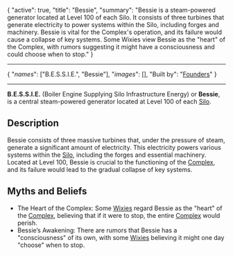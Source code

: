 <!--METADATA-->

{
	"active": true,
	"title": "Bessie",
	"summary": "Bessie is a steam-powered generator located at Level 100 of each Silo. It consists of three turbines that generate electricity to power systems within the Silo, including forges and machinery. Bessie is vital for the Complex's operation, and its failure would cause a collapse of key systems. Some Wixies view Bessie as the \"heart\" of the Complex, with rumors suggesting it might have a consciousness and could choose when to stop."
}

<!--METADATA-->
---
<!--INFOBOX-->

{
	"_names_": ["B.E.S.S.I.E.", "Bessie"],
	"_images_": [],
	"Built by": "[Founders](wiki://founders)"
}

<!--INFOBOX-->
---
<!--CONTENT-->

**B.E.S.S.I.E.** (Boiler Engine Supplying Silo Infrastructure Energy) or **Bessie**, is a central steam-powered generator located at Level 100 of each [Silo](wiki://silo).

## Description

Bessie consists of three massive turbines that, under the pressure of steam, generate a significant amount of electricity. This electricity powers various systems within the [Silo](wiki://silo), including the forges and essential machinery. Located at Level 100, Bessie is crucial to the functioning of the [Complex](wiki://complex), and its failure would lead to the gradual collapse of key systems.

## Myths and Beliefs

- The Heart of the Complex: Some [Wixies](wiki://wiki) regard Bessie as the "heart" of the [Complex](wiki://complex), believing that if it were to stop, the entire [Complex](wiki://complex) would perish.
- Bessie’s Awakening: There are rumors that Bessie has a "consciousness" of its own, with some [Wixies](wiki://wiki) believing it might one day "choose" when to stop.

<!--CONTENT-->